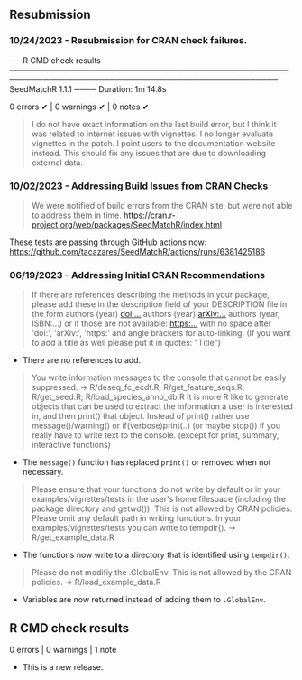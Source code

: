 ## Resubmission

### 10/24/2023 - Resubmission for CRAN check failures. 

── R CMD check results ────────────────────────────────────────────────────────────────────────────────────────────────── SeedMatchR 1.1.1 ────
Duration: 1m 14.8s

0 errors ✔ | 0 warnings ✔ | 0 notes ✔

> I do not have exact information on the last build error, but I think it was related to internet issues with vignettes. I no longer evaluate vignettes in the patch. I point users to the documentation website instead. This should fix any issues that are due to downloading external data.

### 10/02/2023 - Addressing Build Issues from CRAN Checks

> We were notified of build errors from the CRAN site, but were not able to 
address them in time. https://cran.r-project.org/web/packages/SeedMatchR/index.html

These tests are passing through GitHub actions now: https://github.com/tacazares/SeedMatchR/actions/runs/6381425186

### 06/19/2023 - Addressing Initial CRAN Recommendations

> If there are references describing the methods in your package, please
> add these in the description field of your DESCRIPTION file in the form
> authors (year) <doi:...>
> authors (year) <arXiv:...>
> authors (year, ISBN:...)
> or if those are not available: <https:...>
> with no space after 'doi:', 'arXiv:', 'https:' and angle brackets for
> auto-linking. (If you want to add a title as well please put it in
> quotes: "Title")

* There are no references to add.

> You write information messages to the console that cannot be easily
> suppressed. -> R/deseq_fc_ecdf.R; R/get_feature_seqs.R; R/get_seed.R;
> R/load_species_anno_db.R
> It is more R like to generate objects that can be used to extract the
> information a user is interested in, and then print() that object.
> Instead of print() rather use message()/warning() or
> if(verbose)print(..) (or maybe stop()) if you really have to write text
> to the console. (except for print, summary, interactive functions)

* The `message()` function has replaced `print()` or removed when not necessary. 

> Please ensure that your functions do not write by default or in your
> examples/vignettes/tests in the user's home filespace (including the
> package directory and getwd()). This is not allowed by CRAN policies.
> Please omit any default path in writing functions. In your
> examples/vignettes/tests you can write to tempdir(). -> R/get_example_data.R

* The functions now write to a directory that is identified using `tempdir()`. 

> Please do not modifiy the .GlobalEnv. This is not allowed by the CRAN
> policies. -> R/load_example_data.R

* Variables are now returned instead of adding them to `.GlobalEnv`.

## R CMD check results

0 errors | 0 warnings | 1 note

* This is a new release.

